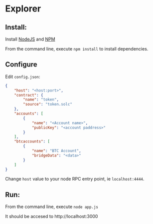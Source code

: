 # Explorer

## Install:

Install [NodeJS](https://nodejs.org) and [NPM](https://www.npmjs.com/)

From the command line, execute ```npm install``` to install dependencies.

## Configure

Edit `config.json`:

```json
{
    "host": "<host:port>",
    "contract": {
        "name": "token",
        "source": "token.solc"
    },
    "accounts": [
        {
            "name": "<Account name>",
            "publicKey": "<account paddress>"
        }
    ],
    "btcaccounts": [
        {
            "name": "BTC Account",
            "bridgeData": "<data>"
        }
    ]    
}

```

Change `host` value to your node RPC entry point, ie `localhost:4444`.

## Run:

From the command line, execute ```node app.js```

It should be accesed to http://localhost:3000